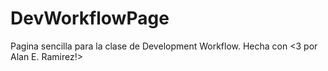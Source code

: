# DevWorkflowPage
Pagina sencilla para la clase de Development Workflow. Hecha con <3 por Alan E. Ramirez!>
